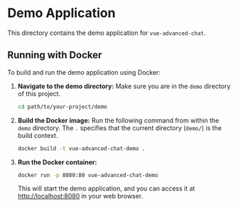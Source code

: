 # Demo Application

This directory contains the demo application for `vue-advanced-chat`.

## Running with Docker

To build and run the demo application using Docker:

1.  **Navigate to the demo directory:**
    Make sure you are in the `demo` directory of this project.
    ```bash
    cd path/to/your-project/demo
    ```

2.  **Build the Docker image:**
    Run the following command from within the `demo` directory. The `.` specifies that the current directory (`demo/`) is the build context.
    ```bash
    docker build -t vue-advanced-chat-demo .
    ```

3.  **Run the Docker container:**
    ```bash
    docker run -p 8080:80 vue-advanced-chat-demo
    ```
    This will start the demo application, and you can access it at [http://localhost:8080](http://localhost:8080) in your web browser.
